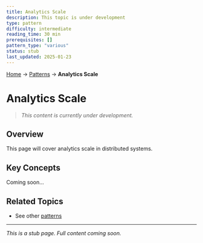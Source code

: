 ```yaml
---
title: Analytics Scale
description: This topic is under development
type: pattern
difficulty: intermediate
reading_time: 30 min
prerequisites: []
pattern_type: "various"
status: stub
last_updated: 2025-01-23
---
```


<!-- Navigation -->
[Home](../index.md) → [Patterns](index.md) → **Analytics Scale**

# Analytics Scale

> *This content is currently under development.*

## Overview

This page will cover analytics scale in distributed systems.

## Key Concepts

Coming soon...

## Related Topics

- See other [patterns](index.md)

---

*This is a stub page. Full content coming soon.*
